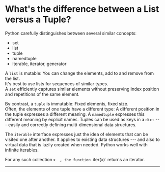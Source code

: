 # What's the difference between a List versus a Tuple?

Python carefully distinguishes between several similar concepts:
* set
* list
* tuple
* namedtuple
* iterable, iterator, generator

A `list` is mutable: You can change the elements, add to and remove from the list.  
It's best to use lists for sequences of similar types.  
A `set` efficiently captures similar elements without preserving index position and
repetitions of the same element.

By contrast, a `tuple` is immutable: Fixed elements, fixed size.  
Often, the elements of one tuple have a different type: A different position in 
the tuple expresses a different meaning.  A `namedtuple` expresses this different
meaning by explicit names.  Tuples can be used as keys in a `dict` --- easily and
correctly defining multi-dimensional data structures.

The `iterable` interface expresses just the idea of elements that can be visited
one after another.  It applies to existing data structures --- and also to virtual 
data that is lazily created when needed.  Python works well with infinite iterables.

For any such collection `x  , the function `iter(x)` returns an iterator. 

----

